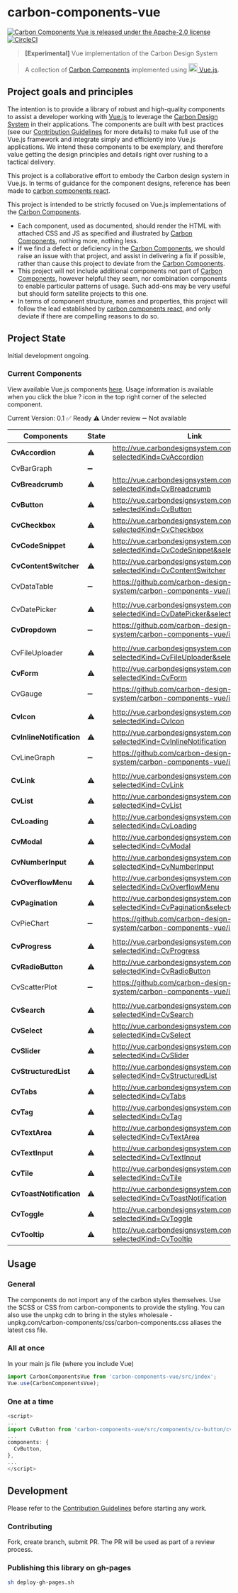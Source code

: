 # carbon-components-vue

[![Carbon Components Vue is released under the Apache-2.0 license](https://img.shields.io/badge/license-Apache--2.0-blue.svg)](./LICENSE)
[![CircleCI](https://circleci.com/gh/carbon-design-system/carbon-components-vue.svg?style=shield)](https://circleci.com/gh/carbon-design-system/carbon-components-vue)

> **[Experimental]** Vue implementation of the Carbon Design System

> A collection of [Carbon Components](https://github.com/carbon-design-system/carbon-components) implemented using [<img src="https://vuejs.org/images/logo.png" width="20" alt="Vue logo"> Vue.js](https://vuejs.org/).

## Project goals and principles

The intention is to provide a library of robust and high-quality components to assist
a developer working with [Vue.js](https://vuejs.org) to leverage the [Carbon Design System](https://github.com/carbon-design-system) in their applications. The components are built with best practices (see our [Contribution Guidelines](./.github/CONTRIBUTING.md) for more details) to make full use of the Vue.js framework and integrate simply and efficiently into Vue.js applications. We intend these components to be exemplary, and therefore value getting the design principles and details right over rushing to a tactical delivery.

This project is a collaborative effort to embody the Carbon design system in Vue.js. In terms of guidance for the component designs, reference has been made to [carbon components react](https://github.com/carbon-design-system/carbon-components-react).

This project is intended to be strictly focused on Vue.js implementations of the [Carbon Components](https://github.com/carbon-design-system/carbon-components).

- Each component, used as documented, should render the HTML with attached CSS and JS as specified and illustrated by [Carbon Components](https://github.com/carbon-design-system/carbon-components), nothing more, nothing less.
- If we find a defect or deficiency in the [Carbon Components](https://github.com/carbon-design-system/carbon-components), we should raise an issue with that project, and assist in delivering a fix if possible, rather than cause this project to deviate from the [Carbon Components](https://github.com/carbon-design-system/carbon-components).
- This project will not include additional components not part of [Carbon Components](https://github.com/carbon-design-system/carbon-components), however helpful they seem, nor combination components to enable particular patterns of usage. Such add-ons may be very useful but should form satellite projects to this one.
- In terms of component structure, names and properties, this project will follow the lead established by [carbon components react](https://github.com/carbon-design-system/carbon-components-react), and only deviate if there are compelling reasons to do so.

## Project State

Initial development ongoing.

### Current Components

View available Vue.js components [here](http://vue.carbondesignsystem.com). Usage information is available when you click the blue ? icon in the top right corner of the selected component.

Current Version: 0.1
:white_check_mark: Ready
:warning: Under review
:heavy_minus_sign: Not available

| **Components**           | **State**          | **Link**                                                                         |
| ------------------------ | ------------------ | -------------------------------------------------------------------------------- |
| **CvAccordion**          | :warning:          | http://vue.carbondesignsystem.com/?selectedKind=CvAccordion                      |
| CvBarGraph               | :heavy_minus_sign: |                                                                                  |
| **CvBreadcrumb**         | :warning:          | http://vue.carbondesignsystem.com/?selectedKind=CvBreadcrumb                     |
| **CvButton**             | :warning:          | http://vue.carbondesignsystem.com/?selectedKind=CvButton                         |
| **CvCheckbox**           | :warning:          | http://vue.carbondesignsystem.com/?selectedKind=CvCheckbox                       |
| **CvCodeSnippet**        | :warning:          | http://vue.carbondesignsystem.com/?selectedKind=CvCodeSnippet&selectedStory=All  |
| **CvContentSwitcher**    | :warning:          | http://vue.carbondesignsystem.com/?selectedKind=CvContentSwitcher                |
| CvDataTable              | :heavy_minus_sign: | https://github.com/carbon-design-system/carbon-components-vue/issues/51          |
|                          |
| CvDatePicker             | :warning:          | http://vue.carbondesignsystem.com/?selectedKind=CvDatePicker&selectedStory=All   |
| **CvDropdown**           | :heavy_minus_sign: | https://github.com/carbon-design-system/carbon-components-vue/issues/47          |
|                          |
| CvFileUploader           | :warning:          | http://vue.carbondesignsystem.com/?selectedKind=CvFileUploader&selectedStory=All |
| **CvForm**               | :warning:          | http://vue.carbondesignsystem.com/?selectedKind=CvForm                           |
| CvGauge                  | :heavy_minus_sign: | https://github.com/carbon-design-system/carbon-components-vue/issues/49          |
|                          |
| **CvIcon**               | :warning:          | http://vue.carbondesignsystem.com/?selectedKind=CvIcon                           |
| **CvInlineNotification** | :warning:          | http://vue.carbondesignsystem.com/?selectedKind=CvInlineNotification             |
| CvLineGraph              | :heavy_minus_sign: | https://github.com/carbon-design-system/carbon-components-vue/issues/53          |
|                          |
| **CvLink**               | :warning:          | http://vue.carbondesignsystem.com/?selectedKind=CvLink                           |
| **CvList**               | :warning:          | http://vue.carbondesignsystem.com/?selectedKind=CvList                           |
| **CvLoading**            | :warning:          | http://vue.carbondesignsystem.com/?selectedKind=CvLoading                        |
| **CvModal**              | :warning:          | http://vue.carbondesignsystem.com/?selectedKind=CvModal                          |
| **CvNumberInput**        | :warning:          | http://vue.carbondesignsystem.com/?selectedKind=CvNumberInput                    |
| **CvOverflowMenu**       | :warning:          | http://vue.carbondesignsystem.com/?selectedKind=CvOverflowMenu                   |
| **CvPagination**         | :warning:          | http://vue.carbondesignsystem.com/?selectedKind=CvPagination&selectedStory=All   |
| CvPieChart               | :heavy_minus_sign: | https://github.com/carbon-design-system/carbon-components-vue/issues/52          |
|                          |
| **CvProgress**           | :warning:          | http://vue.carbondesignsystem.com/?selectedKind=CvProgress                       |
| **CvRadioButton**        | :warning:          | http://vue.carbondesignsystem.com/?selectedKind=CvRadioButton                    |
| CvScatterPlot            | :heavy_minus_sign: | https://github.com/carbon-design-system/carbon-components-vue/issues/50          |
|                          |
| **CvSearch**             | :warning:          | http://vue.carbondesignsystem.com/?selectedKind=CvSearch                         |
| **CvSelect**             | :warning:          | http://vue.carbondesignsystem.com/?selectedKind=CvSelect                         |
| **CvSlider**             | :warning:          | http://vue.carbondesignsystem.com/?selectedKind=CvSlider                         |
| **CvStructuredList**     | :warning:          | http://vue.carbondesignsystem.com/?selectedKind=CvStructuredList                 |
| **CvTabs**               | :warning:          | http://vue.carbondesignsystem.com/?selectedKind=CvTabs                           |
| **CvTag**                | :warning:          | http://vue.carbondesignsystem.com/?selectedKind=CvTag                            |
| **CvTextArea**           | :warning:          | http://vue.carbondesignsystem.com/?selectedKind=CvTextArea                       |
| **CvTextInput**          | :warning:          | http://vue.carbondesignsystem.com/?selectedKind=CvTextInput                      |
| **CvTile**               | :warning:          | http://vue.carbondesignsystem.com/?selectedKind=CvTile                           |
| **CvToastNotification**  | :warning:          | http://vue.carbondesignsystem.com/?selectedKind=CvToastNotification              |
| **CvToggle**             | :warning:          | http://vue.carbondesignsystem.com/?selectedKind=CvToggle                         |
| **CvTooltip**            | :warning:          | http://vue.carbondesignsystem.com/?selectedKind=CvTooltip                        |

## Usage

### General

The components do not import any of the carbon styles themselves. Use the SCSS or CSS from carbon-components to provide the styling.
You can also use the unpkg cdn to bring in the styles wholesale - unpkg.com/carbon-components/css/carbon-components.css aliases the latest css file.

### All at once

In your main js file (where you include Vue)

```javascript
import CarbonComponentsVue from 'carbon-components-vue/src/index';
Vue.use(CarbonComponentsVue);
```

### One at a time

```javascript
<script>
...
import CvButton from 'carbon-components-vue/src/components/cv-button/cv-button';
...
components: {
  CvButton,
},
...
</script>
```

## Development

Please refer to the [Contribution Guidelines](./.github/CONTRIBUTING.md) before starting any work.

### Contributing

Fork, create branch, submit PR. The PR will be used as part of a review process.

### Publishing this library on gh-pages

```bash
sh deploy-gh-pages.sh
```
